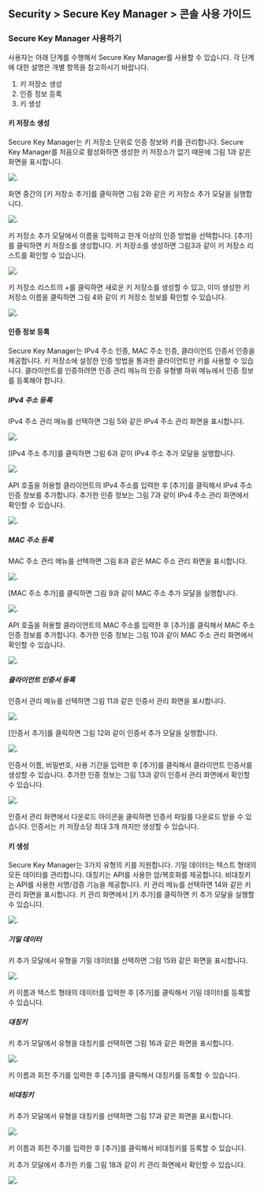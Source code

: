 ## Security > Secure Key Manager > 콘솔 사용 가이드

### Secure Key Manager 사용하기

사용자는 아래 단계를 수행해서 Secure Key Manager를 사용할 수 있습니다. 각 단계에 대한 설명은 개별 항목을 참고하시기 바랍니다.
1. 키 저장소 생성
2. 인증 정보 등록
3. 키 생성

#### 키 저장소 생성
Secure Key Manager는 키 저장소 단위로 인증 정보와 키를 관리합니다. Secure Key Manager를 처음으로 활성화하면 생성한 키 저장소가 없기 때문에 그림 1과 같은 화면을 표시합니다.

![.](../images/console-guide-01-001.png)

화면 중간의 [키 저장소 추가]를 클릭하면 그림 2와 같은 키 저장소 추가 모달을 실행합니다.

![.](../images/console-guide-01-002.png)

키 저장소 추가 모달에서 이름을 입력하고 한개 이상의 인증 방법을 선택합니다. [추가]를 클릭하면 키 저장소를 생성합니다. 키 저장소를 생성하면 그림3과 같이 키 저장소 리스트를 확인할 수 있습니다.

![.](../images/console-guide-01-003.png)

키 저장소 리스트의 +를 클릭하면 새로운 키 저장소를 생성할 수 있고, 이미 생성한 키 저장소 이름을 클릭하면 그림 4와 같이 키 저장소 정보를 확인할 수 있습니다.

![.](../images/console-guide-01-004.png)

#### 인증 정보 등록
Secure Key Manager는 IPv4 주소 인증, MAC 주소 인증, 클라이언트 인증서 인증을 제공합니다. 키 저장소에 설정한 인증 방법을 통과한 클라이언트만 키를 사용할 수 있습니다. 클라이언트를 인증하려면 인증 관리 메뉴의 인증 유형별 하위 메뉴에서 인증 정보를 등록해야 합니다.

##### IPv4 주소 등록
IPv4 주소 관리 메뉴를 선택하면 그림 5와 같은 IPv4 주소 관리 화면을 표시합니다.

![.](../images/console-guide-02-001.png)

[IPv4 주소 추가]를 클릭하면 그림 6과 같이 IPv4 주소 추가 모달을 실행합니다.

![.](../images/console-guide-02-002.png)

API 호출을 허용할 클라이언트의 IPv4 주소를 입력한 후 [추가]를 클릭해서 IPv4 주소 인증 정보를 추가합니다. 추가한 인증 정보는 그림 7과 같이 IPv4 주소 관리 화면에서 확인할 수 있습니다.

![.](../images/console-guide-02-003.png)

##### MAC 주소 등록
MAC 주소 관리 메뉴를 선택하면 그림 8과 같은 MAC 주소 관리 화면을 표시합니다.

![.](../images/console-guide-03-001.png)

[MAC 주소 추가]를 클릭하면 그림 9과 같이 MAC 주소 추가 모달을 실행합니다.

![.](../images/console-guide-03-002.png)

API 호출을 허용할 클라이언트의 MAC 주소를 입력한 후 [추가]를 클릭해서 MAC 주소 인증 정보를 추가합니다. 추가한 인증 정보는 그림 10과 같이 MAC 주소 관리 화면에서 확인할 수 있습니다.

![.](../images/console-guide-03-003.png)

##### 클라이언트 인증서 등록
인증서 관리 메뉴를 선택하면 그림 11과 같은 인증서 관리 화면을 표시합니다.

![.](../images/console-guide-04-001.png)

[인증서 추가]를 클릭하면 그림 12와 같이 인증서 추가 모달을 실행합니다.

![.](../images/console-guide-04-002.png)

인증서 이름, 비밀번호, 사용 기간을 입력한 후 [추가]를 클릭해서 클라이언트 인증서를 생성할 수 있습니다. 추가한 인증 정보는 그림 13과 같이 인증서 관리 화면에서 확인할 수 있습니다. 

![.](../images/console-guide-04-003.png)

인증서 관리 화면에서 다운로드 아이콘을 클릭하면 인증서 파일를 다운로드 받을 수 있습니다. 인증서는 키 저장소당 최대 3개 까지만 생성할 수 있습니다.

#### 키 생성
Secure Key Manager는 3가지 유형의 키를 지원합니다. 기밀 데이터는 텍스트 형태의 모든 데이터를 관리합니다. 대칭키는 API를 사용한 암/복호화를 제공합니다. 비대칭키는 API를 사용한 서명/검증 기능을 제공합니다. 키 관리 메뉴를 선택하면 14와 같은 키 관리 화면을 표시합니다. 키 관리 화면에서 [키 추가]를 클릭하면 키 추가 모달을 실행할 수 있습니다.

![.](../images/console-guide-05-001.png)

##### 기밀 데이터
키 추가 모달에서 유형을 기밀 데이터를 선택하면 그림 15와 같은 화면을 표시합니다.

![.](../images/console-guide-05-002.png)

키 이름과 텍스트 형태의 데이터를 입력한 후 [추가]를 클릭해서 기밀 데이터를 등록할 수 있습니다.

##### 대칭키

키 추가 모달에서 유형을 대칭키를 선택하면 그림 16과 같은 화면을 표시합니다.

![.](../images/console-guide-05-003.png)

키 이름과 회전 주기를 입력한 후 [추가]를 클릭해서 대칭키를 등록할 수 있습니다.

##### 비대칭키

키 추가 모달에서 유형을 대칭키를 선택하면 그림 17과 같은 화면을 표시합니다.

![.](../images/console-guide-05-004.png)

키 이름과 회전 주기를 입력한 후 [추가]를 클릭해서 비대칭키를 등록할 수 있습니다.


키 추가 모달에서 추가한 키를 그림 18과 같이 키 관리 화면에서 확인할 수 있습니다.

![.](../images/console-guide-05-005.png)
